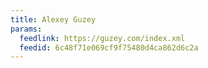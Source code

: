 ```yaml
---
title: Alexey Guzey
params:
  feedlink: https://guzey.com/index.xml
  feedid: 6c48f71e069cf9f75480d4ca862d6c2a
---
```

